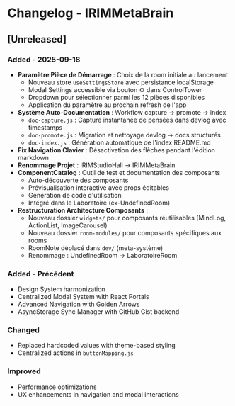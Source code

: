 # Changelog - IRIMMetaBrain

## [Unreleased]

### Added - 2025-09-18

- **Paramètre Pièce de Démarrage** : Choix de la room initiale au lancement
  - Nouveau store `useSettingsStore` avec persistance localStorage
  - Modal Settings accessible via bouton ⚙️ dans ControlTower
  - Dropdown pour sélectionner parmi les 12 pièces disponibles
  - Application du paramètre au prochain refresh de l'app
- **Système Auto-Documentation** : Workflow capture → promote → index
  - `doc-capture.js` : Capture instantanée de pensées dans devlog avec timestamps
  - `doc-promote.js` : Migration et nettoyage devlog → docs structurés
  - `doc-index.js` : Génération automatique de l'index README.md
- **Fix Navigation Clavier** : Désactivation des flèches pendant l'édition markdown
- **Renommage Projet** : IRIMStudioHall → IRIMMetaBrain
- **ComponentCatalog** : Outil de test et documentation des composants
  - Auto-découverte des composants
  - Prévisualisation interactive avec props éditables
  - Génération de code d'utilisation
  - Intégré dans le Laboratoire (ex-UndefinedRoom)
- **Restructuration Architecture Composants** :
  - Nouveau dossier `widgets/` pour composants réutilisables (MindLog, ActionList, ImageCarousel)
  - Nouveau dossier `room-modules/` pour composants spécifiques aux rooms
  - RoomNote déplacé dans `dev/` (meta-système)
  - Renommage : UndefinedRoom → LaboratoireRoom

### Added - Précédent

- Design System harmonization
- Centralized Modal System with React Portals
- Advanced Navigation with Golden Arrows
- AsyncStorage Sync Manager with GitHub Gist backend

### Changed

- Replaced hardcoded values with theme-based styling
- Centralized actions in `buttonMapping.js`

### Improved

- Performance optimizations
- UX enhancements in navigation and modal interactions

